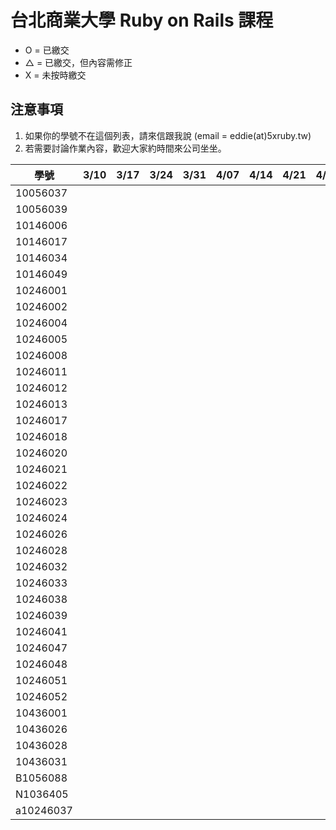 # 台北商業大學 Ruby on Rails 課程

* O = 已繳交
* △ = 已繳交，但內容需修正
* X = 未按時繳交

## 注意事項
1. 如果你的學號不在這個列表，請來信跟我說 (email = eddie(at)5xruby.tw)
2. 若需要討論作業內容，歡迎大家約時間來公司坐坐。

| 學號      |  3/10  |  3/17  |  3/24  |  3/31  |  4/07  |  4/14  |  4/21  |  4/28  |  5/05  |  5/12  |  5/19  |  5/26  |
| --------- |:-------|:-------|:-------|:-------|:-------|:-------|:-------|:-------|:-------|:-------|:-------|:-------|
| 10056037  |        |        |        |        |        |        |        |        |        |        |        |        |
| 10056039  |        |        |        |        |        |        |        |        |        |        |        |        |
| 10146006  |        |        |        |        |        |        |        |        |        |        |        |        |
| 10146017  |        |        |        |        |        |        |        |        |        |        |        |        |
| 10146034  |        |        |        |        |        |        |        |        |        |        |        |        |
| 10146049  |        |        |        |        |        |        |        |        |        |        |        |        |
| 10246001  |        |        |        |        |        |        |        |        |        |        |        |        |
| 10246002  |        |        |        |        |        |        |        |        |        |        |        |        |
| 10246004  |        |        |        |        |        |        |        |        |        |        |        |        |
| 10246005  |        |        |        |        |        |        |        |        |        |        |        |        |
| 10246008  |        |        |        |        |        |        |        |        |        |        |        |        |
| 10246011  |        |        |        |        |        |        |        |        |        |        |        |        |
| 10246012  |        |        |        |        |        |        |        |        |        |        |        |        |
| 10246013  |        |        |        |        |        |        |        |        |        |        |        |        |
| 10246017  |        |        |        |        |        |        |        |        |        |        |        |        |
| 10246018  |        |        |        |        |        |        |        |        |        |        |        |        |
| 10246020  |        |        |        |        |        |        |        |        |        |        |        |        |
| 10246021  |        |        |        |        |        |        |        |        |        |        |        |        |
| 10246022  |        |        |        |        |        |        |        |        |        |        |        |        |
| 10246023  |        |        |        |        |        |        |        |        |        |        |        |        |
| 10246024  |        |        |        |        |        |        |        |        |        |        |        |        |
| 10246026  |        |        |        |        |        |        |        |        |        |        |        |        |
| 10246028  |        |        |        |        |        |        |        |        |        |        |        |        |
| 10246032  |        |        |        |        |        |        |        |        |        |        |        |        |
| 10246033  |        |        |        |        |        |        |        |        |        |        |        |        |
| 10246038  |        |        |        |        |        |        |        |        |        |        |        |        |
| 10246039  |        |        |        |        |        |        |        |        |        |        |        |        |
| 10246041  |        |        |        |        |        |        |        |        |        |        |        |        |
| 10246047  |        |        |        |        |        |        |        |        |        |        |        |        |
| 10246048  |        |        |        |        |        |        |        |        |        |        |        |        |
| 10246051  |        |        |        |        |        |        |        |        |        |        |        |        |
| 10246052  |        |        |        |        |        |        |        |        |        |        |        |        |
| 10436001  |        |        |        |        |        |        |        |        |        |        |        |        |
| 10436026  |        |        |        |        |        |        |        |        |        |        |        |        |
| 10436028  |        |        |        |        |        |        |        |        |        |        |        |        |
| 10436031  |        |        |        |        |        |        |        |        |        |        |        |        |
| B1056088  |        |        |        |        |        |        |        |        |        |        |        |        |
| N1036405  |        |        |        |        |        |        |        |        |        |        |        |        |
| a10246037 |        |        |        |        |        |        |        |        |        |        |        |        |

